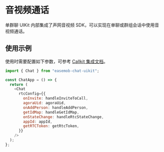 # 音视频通话

<Toc />

单群聊 UIKit 内部集成了声网音视频 SDK，可以实现在单聊或群组会话中使用音视频通话。

## 使用示例

使用时需要配置如下参数，可参考 [Callkit 集成文档](https://www.npmjs.com/package/chat-callkit)。

```JavaScript
import { Chat } from "easemob-chat-uikit";

const ChatApp = () => {
  return (
    <Chat
      rtcConfig={{
        onInvite: handleInviteToCall,
        agoraUid: agoraUid,
        onAddPerson: handleAddPerson,
        getIdMap: handleGetIdMap,
        onStateChange: handleRtcStateChange,
        appId: appId,
        getRTCToken: getRtcToken,
      }}
    />
  );
};
```
